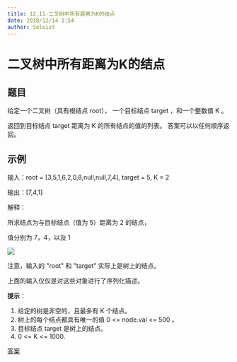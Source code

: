 ```yaml
---
title: 12.11-二叉树中所有距离为K的结点
date: 2018/12/14 1:54
author: Soloist
---
```

    
# 二叉树中所有距离为K的结点

## 题目

给定一个二叉树（具有根结点 root）， 一个目标结点 target ，和一个整数值 K 。

返回到目标结点 target 距离为 K 的所有结点的值的列表。 答案可以以任何顺序返回。

## 示例

输入：root = [3,5,1,6,2,0,8,null,null,7,4], target = 5, K = 2

输出：[7,4,1]

解释：

所求结点为与目标结点（值为 5）距离为 2 的结点，

值分别为 7，4，以及 1

![](https://s3-lc-upload.s3.amazonaws.com/uploads/2018/06/28/sketch0.png)

注意，输入的 "root" 和 "target" 实际上是树上的结点。

上面的输入仅仅是对这些对象进行了序列化描述。

**提示**：

1. 给定的树是非空的，且最多有 K 个结点。
2. 树上的每个结点都具有唯一的值 0 <= node.val <= 500 。
3. 目标结点 target 是树上的结点。
4. 0 <= K <= 1000.

[答案](https://github.com/aSoloist/java-algorithm/blob/master/code/12.11/Solution.java)